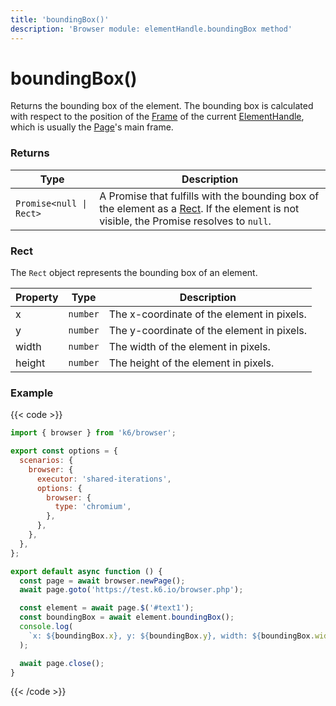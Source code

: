 ```yaml
---
title: 'boundingBox()'
description: 'Browser module: elementHandle.boundingBox method'
---
```


# boundingBox()

Returns the bounding box of the element. The bounding box is calculated with respect to the position of the [Frame](https://grafana.com/docs/k6/<K6_VERSION>/javascript-api/k6-browser/frame) of the current [ElementHandle](https://grafana.com/docs/k6/<K6_VERSION>/javascript-api/k6-browser/elementhandle), which is usually the [Page](https://grafana.com/docs/k6/<K6_VERSION>/javascript-api/k6-browser/page)'s main frame.

### Returns

| Type                    | Description                                                                                                                                     |
| ----------------------- | ----------------------------------------------------------------------------------------------------------------------------------------------- |
| `Promise<null \| Rect>` | A Promise that fulfills with the bounding box of the element as a [Rect](#rect). If the element is not visible, the Promise resolves to `null`. |

### Rect

The `Rect` object represents the bounding box of an element.

| Property | Type     | Description                                |
| -------- | -------- | ------------------------------------------ |
| x        | `number` | The x-coordinate of the element in pixels. |
| y        | `number` | The y-coordinate of the element in pixels. |
| width    | `number` | The width of the element in pixels.        |
| height   | `number` | The height of the element in pixels.       |

### Example

{{< code >}}

```javascript
import { browser } from 'k6/browser';

export const options = {
  scenarios: {
    browser: {
      executor: 'shared-iterations',
      options: {
        browser: {
          type: 'chromium',
        },
      },
    },
  },
};

export default async function () {
  const page = await browser.newPage();
  await page.goto('https://test.k6.io/browser.php');

  const element = await page.$('#text1');
  const boundingBox = await element.boundingBox();
  console.log(
    `x: ${boundingBox.x}, y: ${boundingBox.y}, width: ${boundingBox.width}, height: ${boundingBox.height}`
  );

  await page.close();
}
```

{{< /code >}}
